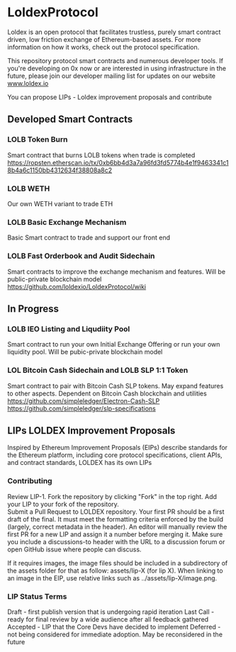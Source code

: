 # LoldexProtocol

Loldex is an open protocol that facilitates trustless, purely smart contract driven, low friction exchange of Ethereum-based assets. 
For more information on how it works, check out the protocol specification.

This repository protocol smart contracts and numerous developer tools. If you're developing on 0x now or are interested in using infrastructure in the future, 
please join our developer mailing list for updates on our website www.loldex.io

You can propose LIPs - Loldex improvement proposals and contribute 

## Developed Smart Contracts 

### LOLB Token Burn  
Smart contract that burns LOLB tokens when trade is completed
https://ropsten.etherscan.io/tx/0xb6bb4d3a7a96fd3fd5774b4e1f9463341c18b4a6c1150bb4312634f38808a8c2
### LOLB WETH 
Our own WETH variant to trade ETH
### LOLB Basic Exchange Mechanism
Basic Smart contract to trade and support our front end 
### LOLB Fast Orderbook and Audit Sidechain
Smart contracts to improve the exchange mechanism and features. Will be public-private blockchain model 
https://github.com/loldexio/LoldexProtocol/wiki

## In Progress

### LOLB IEO Listing and Liqudiity Pool
Smart contract to run your own Initial Exchange Offering or run your own liquidity pool. Will be pubic-private blockchain model 
### LOL Bitcoin Cash Sidechain and LOLB SLP 1:1 Token  
Smart contract to pair with Bitcoin Cash SLP tokens. May expand features to other aspects. Dependent on Bitcoin Cash blockchain and utilities 
https://github.com/simpleledger/Electron-Cash-SLP
https://github.com/simpleledger/slp-specifications

## LIPs LOLDEX Improvement Proposals

Inspired by Ethereum Improvement Proposals (EIPs) describe standards for the Ethereum platform, including core protocol specifications, client APIs, and contract standards, LOLDEX has its own LIPs 
 

### Contributing

Review LIP-1.
Fork the repository by clicking "Fork" in the top right.
Add your LIP to your fork of the repository.  
Submit a Pull Request to LOLDEX repository.
Your first PR should be a first draft of the final. It must meet the formatting criteria enforced by the build (largely, correct metadata in the header). An editor will manually review the first PR for a new LIP and assign it a number before merging it. Make sure you include a discussions-to header with the URL to a discussion forum or open GitHub issue where people can discuss.

If it requires images, the image files should be included in a subdirectory of the assets folder for that as follow: assets/lip-X (for lip X). When linking to an image in the EIP, use relative links such as ../assets/lip-X/image.png.


### LIP Status Terms

Draft - first publish version that is undergoing rapid iteration 
Last Call - ready for final review by a wide audience after all feedback gathered  
Accepted - LIP that the Core Devs have decided to implement 
Deferred - not being considered for immediate adoption. May be reconsidered in the future 
 
